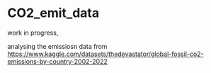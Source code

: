 # CO2_emit_data

work in progress,

analysing the emissiosn data from https://www.kaggle.com/datasets/thedevastator/global-fossil-co2-emissions-by-country-2002-2022
